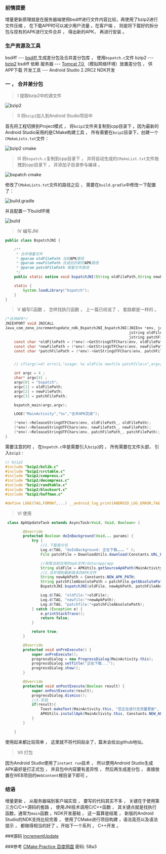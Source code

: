 ### 前情提要
增量更新原理就是在服务器端使用bsdiff进行文件内容比较，再使用了bzip2进行文件压缩 ， 在下载APP时可以减少用户流量 。在客户端 ， 则是将下载好的拆分包与现有的APK进行文件合并 ， 得出新的APK， 再进行安装 。

### 生产资源及工具
bsdiff --- [bsdiff ](http://www.daemonology.net/bsdiff/bsdiff-4.3.tar.gz)  生成差分包及合并差分包库 ， 使用`bspatch.c`文件
bzip2  --- [bzip2](http://www.bzip.org/downloads.html) bsdiff 依赖
服务器 --- [Tomcat 7.0 ](http://tomcat.apache.org/tomcat-7.0-doc/index.html) （模拟网络环境）放置差分包 ， 供APP下载
开发工具 --- Android Studio 2.2RC2 NDK开发 

### 一 ， 合并差分包

> Ⅰ 提取bzip2中的源文件

![bzip2](http://upload-images.jianshu.io/upload_images/643851-35bd3d402c5d3e60.png?imageMogr2/auto-orient/strip%7CimageView2/2/w/1240)

> Ⅱ 将`bzip2`加入到Android Studio项目中

首先将工程切换到Project模式 ， 将`bzip2`文件夹复制到cpp目录下 。因为最新的Android Studio采用的是CMake构建工具 ， 所有需要在`bzip2`目录下，创建一个`CMakeLists.txt`文件：

![bzip2 cmake](http://upload-images.jianshu.io/upload_images/643851-1212805081f9ac72.png?imageMogr2/auto-orient/strip%7CimageView2/2/w/1240)

> Ⅲ 将`bspatch.c`复制到cpp目录下 ， 并将自动生成的`CMakeList.txt`文件拖拽到cpp目录下 ， 并添加子目录参与编译 。

![bspatch cmake](http://upload-images.jianshu.io/upload_images/643851-a9f2aa27fb2fabac.png?imageMogr2/auto-orient/strip%7CimageView2/2/w/1240)

修改了`CMakeLists.txt`文件的路径之后 ， 需要在`build.gradle`中修改一下配置了：

![build.gradle](http://upload-images.jianshu.io/upload_images/643851-bb27f1ff4abf50ec.png?imageMogr2/auto-orient/strip%7CimageView2/2/w/1240)

并且配置一下build环境

![build](http://upload-images.jianshu.io/upload_images/643851-ec8788547963af16.png?imageMogr2/auto-orient/strip%7CimageView2/2/w/1240)



> Ⅳ 编写JNI

```java
public class BspatchJNI {

    /**
     * 合并增量文件
     * @param oldFilePath 当前APK路径
     * @param newFilePath 合成后的新的APK路径
     * @param patchFilePath 增量文件路径
     */
    public static native void bspatchJNI(String oldFilePath,String newFilePath,String patchFilePath) ;

    static {
        System.loadLibrary("bspatch");
    }
}
```

> Ⅴ 编写C函数 ， 怎样找执行函数 ， 上一篇已经说了 ， 套路都是一样的 。

```c
/*合并APK*/
JNIEXPORT void JNICALL
Java_com_zeno_incrementupdate_ndk_BspatchJNI_bspatchJNI(JNIEnv *env, jclass type,
														jstring oldFilePath_, jstring newFilePath_,
														jstring patchFilePath_) {
	const char *oldFilePath = (*env)->GetStringUTFChars(env, oldFilePath_, 0);
	const char *newFilePath = (*env)->GetStringUTFChars(env, newFilePath_, 0);
	const char *patchFilePath = (*env)->GetStringUTFChars(env, patchFilePath_, 0);


	// if(argc!=4) errx(1,"usage: %s oldfile newfile patchfile\n",argv[0]);

	int argc = 4 ;
	char* argv[4] ;
	argv[0] = "bspatch";
	argv[1] = oldFilePath;
	argv[2] = newFilePath;
	argv[3] = patchFilePath;

	bspatch_main(argc,argv);

	LOGE("MainActivity","%s","合并APK完成");

	(*env)->ReleaseStringUTFChars(env, oldFilePath_, oldFilePath);
	(*env)->ReleaseStringUTFChars(env, newFilePath_, newFilePath);
	(*env)->ReleaseStringUTFChars(env, patchFilePath_, patchFilePath);
}
```
需要注意的时 ， 在`bspatch.c`中是需要引入`bzip2`的 ， 所有需要在文件头部， 引入`bzip2` :

```c
// bzip2
#include "bzip2/bzlib.c"
#include "bzip2/crctable.c"
#include "bzip2/compress.c"
#include "bzip2/decompress.c"
#include "bzip2/randtable.c"
#include "bzip2/blocksort.c"
#include "bzip2/huffman.c"

#define LOGE(TAG,FORMAT,...) __android_log_print(ANDROID_LOG_ERROR,TAG,FORMAT,__VA_ARGS__)
```
> Ⅵ 使用

```java
 class ApkUpdateTask extends AsyncTask<Void, Void, Boolean> {

        @Override
        protected Boolean doInBackground(Void... params) {
            try {
                //1.下载差分包
                Log.e(TAG, "doInBackground: 正在下载。。。。" );
                File patchFile = DownloadUtils.download(Constants.URL_PATCH_DOWNLOAD);

                //获取当前应用的apk文件/data/app/app
                String oldFile = APKUtils.getSourceApkPath(MainActivity.this, getPackageName());
                //2.合并得到最新版本的APK文件
                String newApkPath = Constants.NEW_APK_PATH;
                String patchFileAbsolutePath = patchFile.getAbsolutePath();
                BspatchJNI.bspatchJNI(oldFile, newApkPath, patchFileAbsolutePath);

                Log.d(TAG, "oldfile:"+oldFile);
                Log.d(TAG, "newfile:"+newApkPath);
                Log.d(TAG, "patchfile:"+patchFileAbsolutePath);
            } catch (Exception e) {
                e.printStackTrace();
                return false;
            }

            return true;
        }

        @Override
        protected void onPreExecute() {
            super.onPreExecute();
            progressDialog = new ProgressDialog(MainActivity.this);
            progressDialog.setTitle("正在下载...");
            progressDialog.show();
        }

        @Override
        protected void onPostExecute(Boolean result) {
            super.onPostExecute(result);
            progressDialog.dismiss();
            //3.安装
            if(result){
                Toast.makeText(MainActivity.this, "您正在进行无流量更新", Toast.LENGTH_SHORT).show();
                APKUtils.installApk(MainActivity.this, Constants.NEW_APK_PATH);
            }
        }

    }
```
使用起来都比较简单 ， 这里就不将代码贴全了，篇末会给出github地址。

> Ⅶ 打包

因为Android Studio使用了`instant run`技术 ， 所以使用Android Studio生成APK最好是打正式包 ， 并且包中内容要有差异性 ， 然后再生成差分包 ， 直接放置在WEB项目的`WebContent`根目录下即可 。

### 结语
增量更新 ， 从服务器端到客户端实现 ， 要写的代码其实不多 ， 关键在于使用第三方C/C++源码的套路 ， 使用JNI技术调用C/C++函数 ， 其关键点就是找执行函数，通常为`main`函数 。NDK开发基础 ， 这一篇算是结尾 ， 新版的Android Studio的NDK支持比较完善 ， 使用了CMake进行项目构建 ，语法高亮以及语法提示 ， 都做得相当的好了 。开始下一个系列 ， C++开发 。

###源码
[IncrementUpdate](https://github.com/zhuyongit/IncrementUpdate)

###参考
[CMake Practice 百度网盘](http://pan.baidu.com/s/1i4IRcLv) 密码: 58a3
